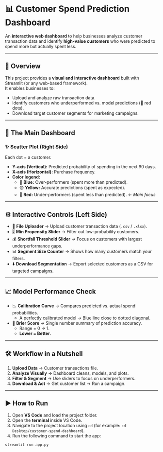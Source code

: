 # 📊 Customer Spend Prediction Dashboard  

An **interactive web dashboard** to help businesses analyze customer transaction data and identify **high-value customers** who were predicted to spend more but actually spent less.  

---

## 🚀 Overview  
This project provides a **visual and interactive dashboard** built with Streamlit (or any web-based framework).  
It enables businesses to:  
- Upload and analyze raw transaction data.  
- Identify customers who underperformed vs. model predictions (🔴 red dots).  
- Download target customer segments for marketing campaigns.  

---

## 🎯 The Main Dashboard  

### ✨ Scatter Plot (Right Side)  
Each dot = a customer.  

- **Y-axis (Vertical):** Predicted probability of spending in the next 90 days.  
- **X-axis (Horizontal):** Purchase frequency.  
- **Color legend:**  
  - 🔵 **Blue:** Over-performers (spent more than predicted).  
  - 🟡 **Yellow:** Accurate predictions (spent as expected).  
  - 🔴 **Red:** Under-performers (spent less than predicted). ← *Main focus*  

---

## ⚙️ Interactive Controls (Left Side)  

- 📂 **File Uploader** → Upload customer transaction data (`.csv` / `.xlsx`).  
- 🎚 **Min Propensity Slider** → Filter out low-probability customers.  
- 💰 **Shortfall Threshold Slider** → Focus on customers with largest underperformance gaps.  
- 📊 **Segment Size Counter** → Shows how many customers match your filters.  
- ⬇️ **Download Segmentation** → Export selected customers as a CSV for targeted campaigns.  

---

## 📈 Model Performance Check  

- 📉 **Calibration Curve** → Compares predicted vs. actual spend probabilities.  
  - A perfectly calibrated model → Blue line close to dotted diagonal.  
- 🔢 **Brier Score** → Single number summary of prediction accuracy.  
  - Range = 0 → 1.  
  - **Lower = Better.**  

---

## 🛠️ Workflow in a Nutshell  

1. **Upload Data** → Customer transactions file.  
2. **Analyze Visually** → Dashboard cleans, models, and plots.  
3. **Filter & Segment** → Use sliders to focus on underperformers.  
4. **Download & Act** → Get customer list → Run a campaign.  

---

## ▶️ How to Run  

1. Open **VS Code** and load the project folder.  
2. Open the **terminal** inside VS Code.  
3. Navigate to the project location using `cd` (for example: `cd Desktop/customer-spend-dashboard`).  
4. Run the following command to start the app:  

```bash
streamlit run app.py
